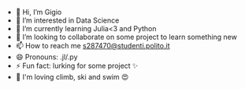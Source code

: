- 👋 Hi, I’m Gigio
- 👀 I’m interested in Data Science
- 🌱 I’m currently learning Julia<3 and Python
- 💞️ I’m looking to collaborate on some project to learn something new
- 📫 How to reach me <s287470@studenti.polito.it>
- 😄 Pronouns: .jl/.py 
- ⚡ Fun fact: lurking for some project ✨
- 🧡 I'm loving climb, ski and swim 😍

<!---
giogio-dev/giogio-dev is a ✨ special ✨ repository because its `README.md` (this file) appears on your GitHub profile.
You can click the Preview link to take a look at your changes.
--->
